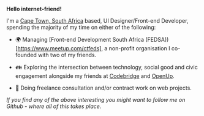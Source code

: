 **Hello internet-friend!**
   
I'm a [Cape Town, South Africa](https://en.wikipedia.org/wiki/Cape_Town) based, UI Designer/Front-end Developer, spending the majority of my time on either of the following:

- 🌍 Managing [Front-end Development South Africa (FEDSA))[https://www.meetup.com/ctfeds], a non-profit organisation I co-founded with two of my friends.
    
- 👪 Exploring the intersection between technology, social good and civic engagement alongside my friends at [Codebridge](https://www.meetup.com/Codebridge/) and [OpenUp](https://openup.org.za/).

- 🦄 Doing freelance consultation and/or contract work on web projects.

_If you find any of the above interesting you might want to follow me on Github - where all of this takes place._
